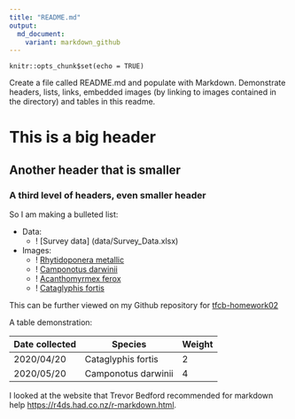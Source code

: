 ```yaml
---
title: "README.md"
output: 
  md_document:
    variant: markdown_github
---
```


```{r setup, include=FALSE}
knitr::opts_chunk$set(echo = TRUE)
```

Create a file called README.md and populate with Markdown. Demonstrate headers, lists, links, embedded images (by linking to images contained in the directory) and tables in this readme.


# This is a big header
## Another header that is smaller
### A third level of headers, even smaller header


So I am making a bulleted list:
* Data:
  * ! [Survey data] (data/Survey_Data.xlsx)
* Images:
  * ! [Rhytidoponera metallic](images/casent-0172345_Rhytidoponera_metallica.jpg)
  * ! [Camponotus darwinii](images/casent-0191696_Camponotus_darwinii.jpg)
  * ! [Acanthomyrmex ferox](images/casent-0901788_p-1-high_Acanthomyrmex_ferox.jpg)
  * ! [Cataglyphis fortis](/casent-0906296_p-1-high_Cataglyphis_fortis.jpg)
  
This can be further viewed on my Github repository for [tfcb-homework02](https://github.com/fruiz1780/tfcb-homework02)



A table demonstration:

Date collected  | Species  | Weight
------------- | ------------- | -------------
2020/04/20  | Cataglyphis fortis  | 2
2020/05/20  | Camponotus darwinii  | 4


I looked at the website that Trevor Bedford recommended for markdown help <https://r4ds.had.co.nz/r-markdown.html>.
